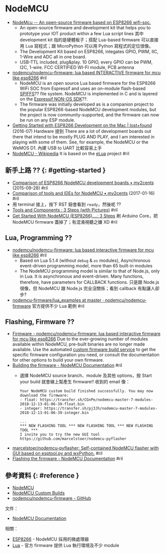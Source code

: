 # NodeMCU

  - [NodeMcu \-\- An open\-source firmware based on ESP8266 wifi\-soc\.](http://www.nodemcu.com/index_en.html)
      - An open-source firmware and development kit that helps you to prototype your IOT product within a few Lua script lines 其中 development kit 指的是硬體板子；搭配 Lua-based firmware 可以直接用 Lua 寫程式；跟 MicroPython 可以用 Python 寫程式的定位很像。
      - The Development Kit based on ESP8266, integates GPIO, PWM, IIC, 1-Wire and ADC all in one board.
      - USB-TTL included, plug&play. 10 GPIO, every GPIO can be PWM, I2C, 1-wire. FCC CERTIFIED WI-FI module, PCB antenna
  - [nodemcu/nodemcu\-firmware: lua based INTERACTIVE firmware for mcu like esp8266](https://github.com/nodemcu/nodemcu-firmware) #ril
      - NodeMCU is an open source Lua based firmware for the ESP8266 WiFi SOC from Espressif and uses an on-module flash-based [SPIFFS](https://github.com/pellepl/spiffs)?? file system. NodeMCU is implemented in C and is layered on the [Espressif NON-OS SDK](https://github.com/espressif/ESP8266_NONOS_SDK)??.
      - The firmware was initially developed as is a companion project to the popular ESP8266-based NodeMCU development modules, but the project is now community-supported, and the firmware can now be run on any ESP module.
  - [Getting Started with ESP8266 Development on the Mac \| lost\+found](http://blog.dushin.net/2016/07/getting-started-with-esp8266-development-on-the-mac/) (2016-07) Hardware 提到 There are a lot of development boards out there that intend to be mostly PLUG AND PLAY, and I am interested in playing with some of them. See, for example, the NodeMCU or the WeMOS D1. 內建 USB to UART 比較容易上手
  - [NodeMCU \- Wikipedia](https://en.wikipedia.org/wiki/NodeMCU) It is based on the [eLua](http://www.eluaproject.net/) project #ril

## 新手上路 ?? {: #getting-started }

  - [Comparison of ESP8266 NodeMCU development boards • my2cents](https://frightanic.com/iot/comparison-of-esp8266-nodemcu-development-boards/) (2015-09-28) #ril
  - [Comparison of tools and IDEs for NodeMCU • my2cents](https://frightanic.com/iot/tools-ides-nodemcu/) (2017-01-16) #ril
  - 用 terminal 接上，按下 RST 鈕會看到 `ready`，然後呢 ??
  - [Tools and Components : 3 Steps \(with Pictures\)](https://www.instructables.com/id/Getting-Started-With-NodeMCU-All-in-One-Guide/) #ril
  - [Get Started With NodeMCU \(ESP8266\)\.\.\.\.: 3 Steps](https://www.instructables.com/id/Get-Started-With-NodeMCU/) 刷 Arduino Core，把 NodeMCU firmware 蓋掉了；有混淆視聽之嫌 XD #ril

## Lua, Programming ??

  - [nodemcu/nodemcu\-firmware: lua based interactive firmware for mcu like esp8266](https://github.com/nodemcu/nodemcu-firmware) #ril
      - Based on Lua 5.1.4 (without `debug` & `os` modules), Asynchronous event-driven programming model, more than 65 built-in modules
      - The NodeMCU programming model is similar to that of Node.js, only in Lua. It is asynchronous and event-driven. Many functions, therefore, have parameters for CALLBACK functions. 只是跟 Node.js 很像，但 NodeMCU 跟 Node.js 完全沒關係；看到 callback 有點讓人卻步?
  - [nodemcu\-firmware/lua\_examples at master · nodemcu/nodemcu\-firmware](https://github.com/nodemcu/nodemcu-firmware/tree/master/lua_examples) 官方提供不少 Lua 範例 #ril

## Flashing, Firmware ??

  - [Firmware - nodemcu/nodemcu\-firmware: lua based interactive firmware for mcu like esp8266](https://github.com/nodemcu/nodemcu-firmware#releases) Due to the ever-growing number of modules available within NodeMCU, pre-built binaries are no longer made available. Use the automated [custom firmware build service](http://nodemcu-build.com/) to get the specific firmware configuration you need, or consult the documentation for other options to build your own firmware.
  - [Building the firmware \- NodeMCU Documentation](https://nodemcu.readthedocs.io/en/master/en/build/) #ril
      - 選擇 NodeMCU source branch、module 及其他 options，按 Start your build 就會線上幫產生 firmware!! 收到的 email 像：

            Your NodeMCU custom build finished successfully. You may now download the firmware:
            - float: https://transfer.sh/CGnPe/nodemcu-master-7-modules-2018-12-13-01-06-39-float.bin
            - integer: https://transfer.sh/pj3Jh/nodemcu-master-7-modules-2018-12-13-01-06-39-integer.bin

            ...
            *** NEW FLASHING TOOL *** NEW FLASHING TOOL *** NEW FLASHING TOOL ***
            I invite you to try the new GUI tool https://github.com/marcelstoer/nodemcu-pyflasher

  - [marcelstoer/nodemcu\-pyflasher: Self\-contained NodeMCU flasher with GUI based on esptool\.py and wxPython\.](https://github.com/marcelstoer/nodemcu-pyflasher) #ril
  - [Flashing the firmware \- NodeMCU Documentation](https://nodemcu.readthedocs.io/en/master/en/flash/) #ril

## 參考資料 {: #reference }

  - [NodeMCU](http://www.nodemcu.com/index_en.html)
  - [NodeMCU Custom Builds](https://nodemcu-build.com/)
  - [nodemcu/nodemcu-firmware - GitHub](https://github.com/nodemcu/nodemcu-firmware)

文件：

  - [NodeMCU Documentation](https://nodemcu.readthedocs.io/)

相關：

  - [ESP8266](esp8266.md) - NodeMCU 採用的微處理器
  - [Lua](lua.md) - 官方 firmware 提供 Lua 執行環境及不少 module
